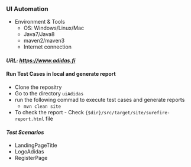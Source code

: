 ### UI Automation
- Environment & Tools
	- OS: Windows/Linux/Mac
	- Java7/Java8
	- maven2/maven3
	- Internet connection

#### _URL:  https://www.adidas.fi_

#### Run Test Cases in local and generate report
- Clone the repositry
- Go to the directory `uiAdidas`
- run the following commad to execute test cases and generate reports
	- `mvn clean site`
- To check the report -
Check `{$dir}/src/target/site/surefire-report.html` file


#### _Test Scenarios_
- LandingPageTitle
- LogoAdidas
- RegisterPage

